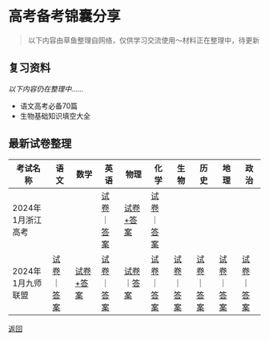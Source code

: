 # 高考备考锦囊分享

>以下内容由草鱼整理自网络，仅供学习交流使用～材料正在整理中，待更新


## 复习资料
*以下内容仍在整理中……*
* 语文高考必备70篇
* 生物基础知识填空大全

## 最新试卷整理

| 考试名称          | 语文 | 数学 | 英语 | 物理 | 化学 | 生物 | 历史 | 地理 | 政治 |
| ----------------- | ---- | ---- | ---- | ---- | ---- | ---- | ---- | ---- | ---- |
| 2024年1月浙江高考 |||[试卷](https://calvinxiaocao.github.io/cee/exams/zhejiang2401/En.pdf)｜[答案](https://calvinxiaocao.github.io/cee/exams/zhejiang2401/En-ans.pdf)|[试卷+答案](https://calvinxiaocao.github.io/cee/exams/zhejiang2401/Ph.pdf)|[试卷](https://calvinxiaocao.github.io/cee/exams/zhejiang2401/Che.pdf)｜[答案](https://calvinxiaocao.github.io/cee/exams/zhejiang2401/Che-ans.pdf)|||||
|2024年1月九师联盟|[试卷](https://calvinxiaocao.github.io/cee/exams/jiushi2401/Chi.pdf)｜[答案](https://calvinxiaocao.github.io/cee/exams/jiushi2401/Chi-ans.pdf)|[试卷+答案](https://calvinxiaocao.github.io/cee/exams/jiushi2401/Ma.pdf)|[试卷](https://calvinxiaocao.github.io/cee/exams/jiushi2401/En.pdf)｜[答案](https://calvinxiaocao.github.io/cee/exams/jiushi2401/En-ans.pdf)|[试卷](https://calvinxiaocao.github.io/cee/exams/jiushi2401/Ph.pdf)｜[答案](https://calvinxiaocao.github.io/cee/exams/jiushi2401/Ph-ans.pdf)|[试卷](https://calvinxiaocao.github.io/cee/exams/jiushi2401/Che.pdf)｜[答案](https://calvinxiaocao.github.io/cee/exams/jiushi2401/Che-ans.pdf)|[试卷](https://calvinxiaocao.github.io/cee/exams/jiushi2401/Bi.pdf)｜[答案](https://calvinxiaocao.github.io/cee/exams/jiushi2401/Bi-ans.pdf)|[试卷](https://calvinxiaocao.github.io/cee/exams/jiushi2401/Hi.pdf)｜[答案](https://calvinxiaocao.github.io/cee/exams/jiushi2401/Hi-ans.pdf)|[试卷](https://calvinxiaocao.github.io/cee/exams/jiushi2401/Ge.pdf)｜[答案](https://calvinxiaocao.github.io/cee/exams/jiushi2401/Ge-ans.pdf)|[试卷](https://calvinxiaocao.github.io/cee/exams/jiushi2401/Pol.pdf)｜[答案](https://calvinxiaocao.github.io/cee/exams/jiushi2401/Pol-ans.pdf)|

[返回](/)